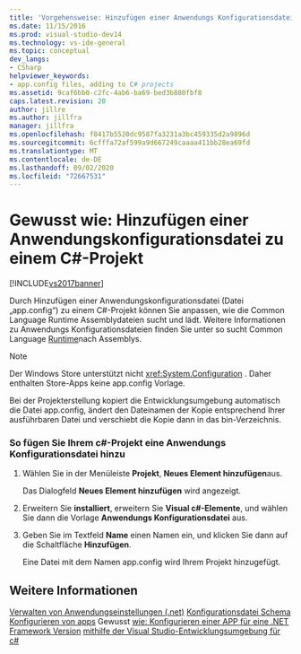 ```yaml
---
title: 'Vorgehensweise: Hinzufügen einer Anwendungs Konfigurationsdatei zu einem c#-Projekt | Microsoft-Dokumentation'
ms.date: 11/15/2016
ms.prod: visual-studio-dev14
ms.technology: vs-ide-general
ms.topic: conceptual
dev_langs:
- CSharp
helpviewer_keywords:
- app.config files, adding to C# projects
ms.assetid: 9caf6bb0-c2fc-4ab6-ba69-bed3b880fbf8
caps.latest.revision: 20
author: jillre
ms.author: jillfra
manager: jillfra
ms.openlocfilehash: f8417b5520dc9587fa3231a3bc459335d2a9896d
ms.sourcegitcommit: 6cfffa72af599a9d667249caaaa411bb28ea69fd
ms.translationtype: MT
ms.contentlocale: de-DE
ms.lasthandoff: 09/02/2020
ms.locfileid: "72667531"
---
```

# <a name="how-to-add-an-application-configuration-file-to-a-c-project"></a>Gewusst wie: Hinzufügen einer Anwendungskonfigurationsdatei zu einem C#-Projekt
[!INCLUDE[vs2017banner](../includes/vs2017banner.md)]

Durch Hinzufügen einer Anwendungskonfigurationsdatei (Datei „app.config“) zu einem C#-Projekt können Sie anpassen, wie die Common Language Runtime Assemblydateien sucht und lädt. Weitere Informationen zu Anwendungs Konfigurationsdateien finden Sie unter so sucht Common Language [Runtime](https://msdn.microsoft.com/library/772ac6f4-64d2-4cfb-92fd-58096dcd6c34)nach Assemblys.

> [!NOTE]
> Der Windows Store unterstützt nicht <xref:System.Configuration> . Daher enthalten Store-Apps keine app.config Vorlage.

 Bei der Projekterstellung kopiert die Entwicklungsumgebung automatisch die Datei app.config, ändert den Dateinamen der Kopie entsprechend Ihrer ausführbaren Datei und verschiebt die Kopie dann in das bin-Verzeichnis.

### <a name="to-add-an-application-configuration-file-to-your-c-project"></a>So fügen Sie Ihrem c#-Projekt eine Anwendungs Konfigurationsdatei hinzu

1. Wählen Sie in der Menüleiste **Projekt**, **Neues Element hinzufügen**aus.

     Das Dialogfeld **Neues Element hinzufügen** wird angezeigt.

2. Erweitern Sie **installiert**, erweitern Sie **Visual c#-Elemente**, und wählen Sie dann die Vorlage **Anwendungs Konfigurationsdatei** aus.

3. Geben Sie im Textfeld **Name** einen Namen ein, und klicken Sie dann auf die Schaltfläche **Hinzufügen**.

     Eine Datei mit dem Namen app.config wird Ihrem Projekt hinzugefügt.

## <a name="see-also"></a>Weitere Informationen
 [Verwalten von Anwendungseinstellungen (.net)](../ide/managing-application-settings-dotnet.md) [Konfigurationsdatei Schema](https://msdn.microsoft.com/library/69003d39-dc8a-460c-a6be-e6d93e690b38) [Konfigurieren von apps](https://msdn.microsoft.com/library/86bd26d3-737e-4484-9782-19b17f34cd1f) Gewusst [wie: Konfigurieren einer APP für eine .NET Framework Version](https://msdn.microsoft.com/5247b307-89ca-417b-8dd0-e8f9bd2f4717) [mithilfe der Visual Studio-Entwicklungsumgebung für c#](../csharp-ide/using-the-visual-studio-development-environment-for-csharp.md)
